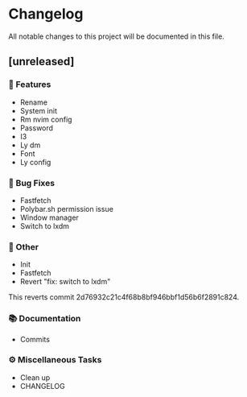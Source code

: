 # Changelog

All notable changes to this project will be documented in this file.

## [unreleased]

### 🚀 Features

- Rename
- System init
- Rm nvim config
- Password
- I3
- Ly dm
- Font
- Ly config

### 🐛 Bug Fixes

- Fastfetch
- Polybar.sh permission issue
- Window manager
- Switch to lxdm

### 💼 Other

- Init
- Fastfetch
- Revert "fix: switch to lxdm"

This reverts commit 2d76932c21c4f68b8bf946bbf1d56b6f2891c824.

### 📚 Documentation

- Commits

### ⚙️ Miscellaneous Tasks

- Clean up
- CHANGELOG

<!-- generated by git-cliff -->
